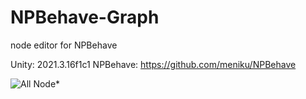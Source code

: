 # NPBehave-Graph
node editor for NPBehave

Unity: 2021.3.16f1c1
NPBehave: https://github.com/meniku/NPBehave

![All Node ](https://github.com/CDluoqi/NPBehave-Graph/all_node.png)*
